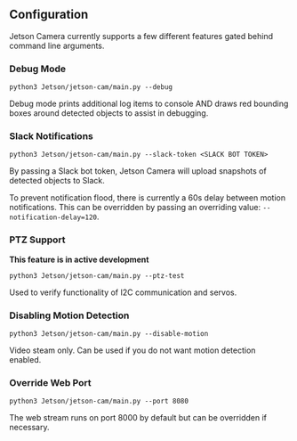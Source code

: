## Configuration

Jetson Camera currently supports a few different features gated behind command line arguments.



### Debug Mode

`python3 Jetson/jetson-cam/main.py --debug`

Debug mode prints additional log items to console AND draws red bounding boxes around detected objects to assist in debugging.



### Slack Notifications

`python3 Jetson/jetson-cam/main.py --slack-token <SLACK BOT TOKEN>`

By passing a Slack bot token, Jetson Camera will upload snapshots of detected objects to Slack.

To prevent notification flood, there is currently a 60s delay between motion notifications. This can be overridden by passing an overriding value: `--notification-delay=120`.



### PTZ Support

**This feature is in active development**

`python3 Jetson/jetson-cam/main.py --ptz-test`

Used to verify functionality of I2C communication and servos.



### Disabling Motion Detection

`python3 Jetson/jetson-cam/main.py --disable-motion`

Video steam only. Can be used if you do not want motion detection enabled.



### Override Web Port

`python3 Jetson/jetson-cam/main.py --port 8080`

The web stream runs on port 8000 by default but can be overridden if necessary.



